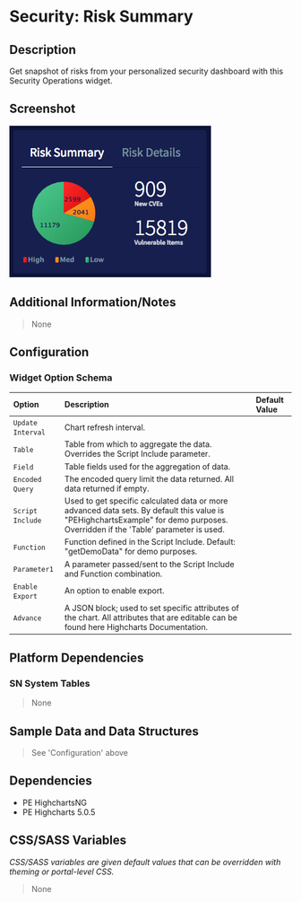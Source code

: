 # Security: Risk Summary

## Description

Get snapshot of risks from your personalized security dashboard with this Security Operations widget.

## Screenshot

![Risk Summary](../../images/pe-risk-summary.png)

## Additional Information/Notes

> None

## Configuration

### Widget Option Schema

| Option | Description | Default Value |
| :--- | :--- | :--- |
| `Update Interval` | Chart refresh interval. |  |
| `Table` | Table from which to aggregate the data. Overrides the Script Include parameter. |  |
| `Field` | Table fields used for the aggregation of data. |  |
| `Encoded Query` | The encoded query limit the data returned. All data returned if empty. |  |
| `Script Include` | Used to get specific calculated data or more advanced data sets. By default this value is "PEHighchartsExample" for demo purposes. Overridden if the 'Table' parameter is used. |  |
| `Function` | Function defined in the Script Include. Default: "getDemoData" for demo purposes. |  |
| `Parameter1` | A parameter passed/sent to the Script Include and Function combination. |  |
| `Enable Export` | An option to enable export. |  |
| `Advance` | A JSON block; used to set specific attributes of the chart. All attributes that are editable can be found here Highcharts Documentation. |  |

## Platform Dependencies

### SN System Tables

> None

## Sample Data and Data Structures

> See 'Configuration' above

## Dependencies

* PE HighchartsNG
* PE Highcharts 5.0.5

## CSS/SASS Variables

_CSS/SASS variables are given default values that can be overridden with theming or portal-level CSS._

> None